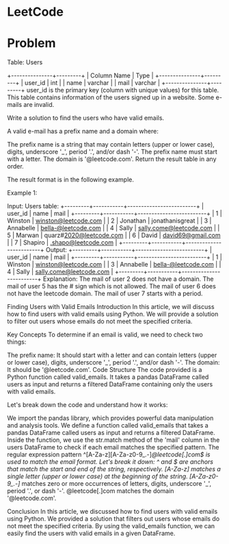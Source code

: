 # LeetCode

# Problem
Table: Users

+---------------+---------+
| Column Name   | Type    |
+---------------+---------+
| user_id       | int     |
| name          | varchar |
| mail          | varchar |
+---------------+---------+
user_id is the primary key (column with unique values) for this table.
This table contains information of the users signed up in a website. Some e-mails are invalid.
 

Write a solution to find the users who have valid emails.

A valid e-mail has a prefix name and a domain where:

The prefix name is a string that may contain letters (upper or lower case), digits, underscore '_', period '.', and/or dash '-'. The prefix name must start with a letter.
The domain is '@leetcode.com'.
Return the result table in any order.

The result format is in the following example.

 

Example 1:

Input: 
Users table:
+---------+-----------+-------------------------+
| user_id | name      | mail                    |
+---------+-----------+-------------------------+
| 1       | Winston   | winston@leetcode.com    |
| 2       | Jonathan  | jonathanisgreat         |
| 3       | Annabelle | bella-@leetcode.com     |
| 4       | Sally     | sally.come@leetcode.com |
| 5       | Marwan    | quarz#2020@leetcode.com |
| 6       | David     | david69@gmail.com       |
| 7       | Shapiro   | .shapo@leetcode.com     |
+---------+-----------+-------------------------+
Output: 
+---------+-----------+-------------------------+
| user_id | name      | mail                    |
+---------+-----------+-------------------------+
| 1       | Winston   | winston@leetcode.com    |
| 3       | Annabelle | bella-@leetcode.com     |
| 4       | Sally     | sally.come@leetcode.com |
+---------+-----------+-------------------------+
Explanation: 
The mail of user 2 does not have a domain.
The mail of user 5 has the # sign which is not allowed.
The mail of user 6 does not have the leetcode domain.
The mail of user 7 starts with a period.

Finding Users with Valid Emails
Introduction
In this article, we will discuss how to find users with valid emails using Python. We will provide a solution to filter out users whose emails do not meet the specified criteria.

Key Concepts
To determine if an email is valid, we need to check two things:

The prefix name: It should start with a letter and can contain letters (upper or lower case), digits, underscore '_', period '.', and/or dash '-'.
The domain: It should be '@leetcode.com'.
Code Structure
The code provided is a Python function called valid_emails. It takes a pandas DataFrame called users as input and returns a filtered DataFrame containing only the users with valid emails.

Let's break down the code and understand how it works:

We import the pandas library, which provides powerful data manipulation and analysis tools.
We define a function called valid_emails that takes a pandas DataFrame called users as input and returns a filtered DataFrame.
Inside the function, we use the str.match method of the 'mail' column in the users DataFrame to check if each email matches the specified pattern.
The regular expression pattern ^[A-Za-z][A-Za-z0-9_\.\-]*@leetcode[.]com$ is used to match the email format. Let's break it down:
^ and $ are anchors that match the start and end of the string, respectively.
[A-Za-z] matches a single letter (upper or lower case) at the beginning of the string.
[A-Za-z0-9_\.\-]* matches zero or more occurrences of letters, digits, underscore '_', period '.', or dash '-'.
@leetcode[.]com matches the domain '@leetcode.com'.

Conclusion
In this article, we discussed how to find users with valid emails using Python. We provided a solution that filters out users whose emails do not meet the specified criteria. By using the valid_emails function, we can easily find the users with valid emails in a given DataFrame.